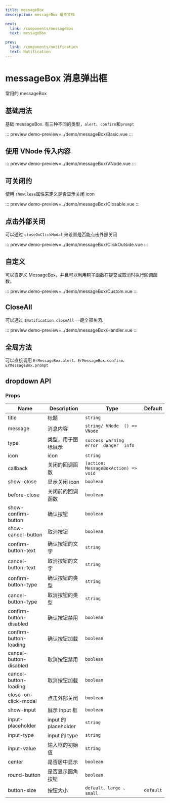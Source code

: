 ```yaml
---
title: messageBox
description: messageBox 组件文档

next:
  link: /components/messageBox
  text: messageBox

prev:
  link: /components/notification
  text: Notification
---
```


# messageBox 消息弹出框

常用的 messageBox

## 基础用法

基础 messageBox. 有三种不同的类型，`alert`、`confirm`和`prompt`

::: preview
demo-preview=../demo/messageBox/Basic.vue
:::

## 使用 VNode 传入内容

::: preview
demo-preview=../demo/messageBox/VNode.vue
:::

## 可关闭的

使用 `showClose`属性来定义是否显示关闭 icon

::: preview
demo-preview=../demo/messageBox/Closable.vue
:::

## 点击外部关闭

可以通过 `closeOnClickModal` 来设置是否能点击外部关闭

::: preview
demo-preview=../demo/messageBox/ClickOutside.vue
:::

## 自定义

可以自定义 MessageBox，并且可以利用钩子函数在提交或取消时执行回调函数。

::: preview
demo-preview=../demo/messageBox/Custom.vue
:::

## CloseAll

可以通过 `$Notification.closeAll` 一键全部关闭.

::: preview
demo-preview=../demo/messageBox/Handler.vue
:::

## 全局方法

可以直接调用 `ErMessageBox.alert、ErMessageBox.confirm、ErMessageBox.prompt`

## dropdown API

### Props

| Name                    | Description          | Type                                   | Default   |
| ----------------------- | -------------------- | -------------------------------------- | --------- |
| title                   | 标题                 | `string`                               |           |
| message                 | 消息内容             | `string/ VNode  () => VNode`           |           |
| type                    | 类型，用于图标展示   | `success warning  error  danger  info` |           |
| icon                    | icon                 | `string`                               |           |
| callback                | 关闭的回调函数       | `(action: MessageBoxAction) => void`   |           |
| show-close              | 显示关闭 icon        | `boolean`                              |           |
| before-close            | 关闭前的回调函数     | `boolean`                              |           |
| show-confirm-button     | 确认按钮             | `boolean`                              |           |
| show-cancel-button      | 取消按钮             | `boolean`                              |           |
| confirm-button-text     | 确认按钮的文字       | `string`                               |           |
| cancel-button-text      | 取消按钮的文字       | `string`                               |           |
| confirm-button-type     | 确认按钮的类型       | `string`                               |           |
| cancel-button-type      | 取消按钮的类型       | `string`                               |           |
| confirm-button-disabled | 确认按钮禁用         | `boolean`                              |           |
| confirm-button-loading  | 确认按钮加载         | `boolean`                              |           |
| cancel-button-disabled  | 取消按钮禁用         | `boolean`                              |           |
| cancel-button-loading   | 取消按钮加载         | `boolean`                              |           |
| close-on-click-modal    | 点击外部关闭         | `boolean`                              |           |
| show-input              | 展示 input 框        | `boolean`                              |           |
| input-placeholder       | input 的 placeholder | `string`                               |           |
| input-type              | input 的 type        | `string`                               |           |
| input-value             | 输入框的初始值       | `string`                               |           |
| center                  | 是否居中显示         | `boolean`                              |           |
| round-button            | 是否显示圆角按钮     | `boolean`                              |           |
| button-size             | 按钮大小             | `default、large 、small`               | `default` |
